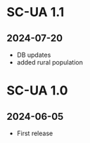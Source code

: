 # SC-UA 1.1

## 2024-07-20

* DB updates
* added rural population


# SC-UA 1.0

## 2024-06-05

* First release
